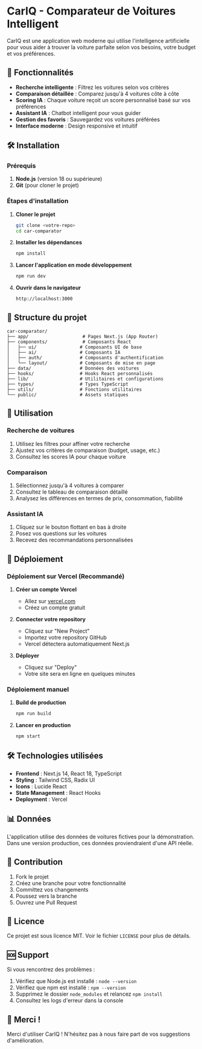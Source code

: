 # CarIQ - Comparateur de Voitures Intelligent

CarIQ est une application web moderne qui utilise l'intelligence artificielle pour vous aider à trouver la voiture parfaite selon vos besoins, votre budget et vos préférences.

## 🚀 Fonctionnalités

- **Recherche intelligente** : Filtrez les voitures selon vos critères
- **Comparaison détaillée** : Comparez jusqu'à 4 voitures côte à côte
- **Scoring IA** : Chaque voiture reçoit un score personnalisé basé sur vos préférences
- **Assistant IA** : Chatbot intelligent pour vous guider
- **Gestion des favoris** : Sauvegardez vos voitures préférées
- **Interface moderne** : Design responsive et intuitif

## 🛠️ Installation

### Prérequis

1. **Node.js** (version 18 ou supérieure)
2. **Git** (pour cloner le projet)

### Étapes d'installation

1. **Cloner le projet**
   ```bash
   git clone <votre-repo>
   cd car-comparator
   ```

2. **Installer les dépendances**
   ```bash
   npm install
   ```

3. **Lancer l'application en mode développement**
   ```bash
   npm run dev
   ```

4. **Ouvrir dans le navigateur**
   ```
   http://localhost:3000
   ```

## 📁 Structure du projet

```
car-comparator/
├── app/                    # Pages Next.js (App Router)
├── components/             # Composants React
│   ├── ui/                # Composants UI de base
│   ├── ai/                # Composants IA
│   ├── auth/              # Composants d'authentification
│   └── layout/            # Composants de mise en page
├── data/                  # Données des voitures
├── hooks/                 # Hooks React personnalisés
├── lib/                   # Utilitaires et configurations
├── types/                 # Types TypeScript
├── utils/                 # Fonctions utilitaires
└── public/                # Assets statiques
```

## 🎯 Utilisation

### Recherche de voitures
1. Utilisez les filtres pour affiner votre recherche
2. Ajustez vos critères de comparaison (budget, usage, etc.)
3. Consultez les scores IA pour chaque voiture

### Comparaison
1. Sélectionnez jusqu'à 4 voitures à comparer
2. Consultez le tableau de comparaison détaillé
3. Analysez les différences en termes de prix, consommation, fiabilité

### Assistant IA
1. Cliquez sur le bouton flottant en bas à droite
2. Posez vos questions sur les voitures
3. Recevez des recommandations personnalisées

## 🚀 Déploiement

### Déploiement sur Vercel (Recommandé)

1. **Créer un compte Vercel**
   - Allez sur [vercel.com](https://vercel.com)
   - Créez un compte gratuit

2. **Connecter votre repository**
   - Cliquez sur "New Project"
   - Importez votre repository GitHub
   - Vercel détectera automatiquement Next.js

3. **Déployer**
   - Cliquez sur "Deploy"
   - Votre site sera en ligne en quelques minutes

### Déploiement manuel

1. **Build de production**
   ```bash
   npm run build
   ```

2. **Lancer en production**
   ```bash
   npm start
   ```

## 🛠️ Technologies utilisées

- **Frontend** : Next.js 14, React 18, TypeScript
- **Styling** : Tailwind CSS, Radix UI
- **Icons** : Lucide React
- **State Management** : React Hooks
- **Deployment** : Vercel

## 📊 Données

L'application utilise des données de voitures fictives pour la démonstration. Dans une version production, ces données proviendraient d'une API réelle.

## 🤝 Contribution

1. Fork le projet
2. Créez une branche pour votre fonctionnalité
3. Committez vos changements
4. Poussez vers la branche
5. Ouvrez une Pull Request

## 📝 Licence

Ce projet est sous licence MIT. Voir le fichier `LICENSE` pour plus de détails.

## 🆘 Support

Si vous rencontrez des problèmes :

1. Vérifiez que Node.js est installé : `node --version`
2. Vérifiez que npm est installé : `npm --version`
3. Supprimez le dossier `node_modules` et relancez `npm install`
4. Consultez les logs d'erreur dans la console

## 🎉 Merci !

Merci d'utiliser CarIQ ! N'hésitez pas à nous faire part de vos suggestions d'amélioration. 